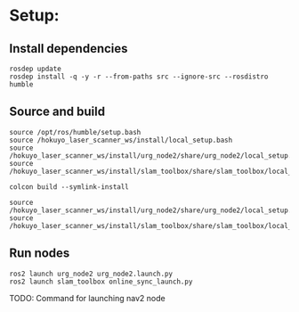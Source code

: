 <h1>Setup:</h1>

<h2>Install dependencies</h2>

``` 
rosdep update
rosdep install -q -y -r --from-paths src --ignore-src --rosdistro humble
```

<h2>Source and build</h2>

``` 
source /opt/ros/humble/setup.bash 
source /hokuyo_laser_scanner_ws/install/local_setup.bash
source /hokuyo_laser_scanner_ws/install/urg_node2/share/urg_node2/local_setup.bash
source /hokuyo_laser_scanner_ws/install/slam_toolbox/share/slam_toolbox/local_setup.bash
```

``` 
colcon build --symlink-install
```

``` 
source /hokuyo_laser_scanner_ws/install/urg_node2/share/urg_node2/local_setup.bash 
source /hokuyo_laser_scanner_ws/install/slam_toolbox/share/slam_toolbox/local_setup.bash
```

<h2>Run nodes</h2>

```
ros2 launch urg_node2 urg_node2.launch.py
ros2 launch slam_toolbox online_sync_launch.py
```

TODO: Command for launching nav2 node
